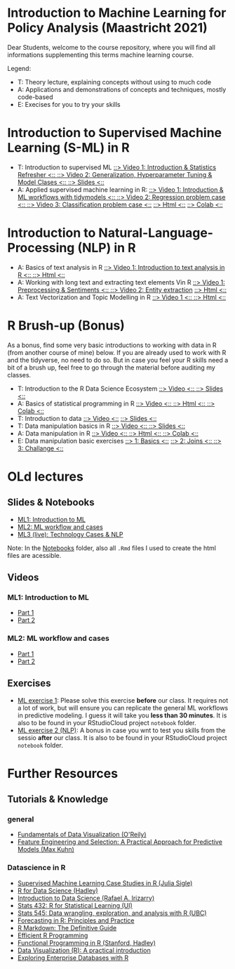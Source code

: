 # Introduction to Machine Learning for Policy Analysis (Maastricht 2021)

Dear Students, welcome to the course repository, where you will find all informations supplementing this terms machine learning course.



Legend:

* T: Theory lecture, explaining concepts without using to much code
* A: Applications and demonstrations of concepts and techniques, mostly code-based
* E: Execises for you to try your skills

# Introduction to Supervised Machine Learning (S-ML) in R

* T: Introduction to supervised ML 
 [ ::> Video 1: Introduction & Statistics Refresher <:: ](https://www.loom.com/share/1092fff1eb8843a0b084618a8118c3db) 
 [ ::> Video 2: Generalization, Hyperparameter Tuning & Model Clases <:: ](https://www.loom.com/share/b985e4e058b6459f955bf6280d3ad560)
 [ ::> Slides <:: ](https://SDS-AAU.github.io/SDS-master/M1/Notebooks/SML_introduction_theory.html) 
* A: Applied supervised machine learning in R: 
 [ ::> Video 1: Introduction & ML workflows with tidymodels <:: ](https://www.loom.com/share/f8330ee1b91c417ba8337f97a47b8168) 
 [ ::> Video 2: Regression problem case <:: ](https://www.loom.com/share/980f88781cac400aa2a5c6826faaefd7) 
 [ ::> Video 3: Classification problem case <::](https://www.loom.com/share/6f64128f40464b92ab15869e47a52a5c) 
 [ ::> Html <::](https://sds-aau.github.io/SDS-master/M1/Notebooks/SML_application_R.nb.html) 
 [ ::> Colab <:: ](https://colab.research.google.com/github/SDS-AAU/SDS-master/blob/master/M1/Notebooks/SML_application_R.ipynb)

# Introduction to Natural-Language-Processing (NLP) in R

 * A: Basics of text analysis in R 
  [ ::> Video 1: Introduction to text analysis in R <:: ](https://www.loom.com/share/5648ecba2c26429aaebcda7ba8ffb83a?from_recorder=1) 
  [ ::> Html <::](https://sds-aau.github.io/SDS-master/M2/notebooks/NLP_intro_R.nb.html) 
* A: Working with long text and extracting text elements Vin R 
 [ ::> Video 1: Preprocessing & Sentiments <:: ](https://www.loom.com/share/693668d74ce74697870fd97a8256d682?from_recorder=1)
 [ ::> Video 2: Entity extraction](https://www.loom.com/share/647407c8959a4702b14c7db8dcf055f0?from_recorder=1) 
 [ ::> Html <::](https://sds-aau.github.io/SDS-master/M2/notebooks/NLP_long_text_R.nb.html) 
* A: Text Vectorization and Topic Modelling in R 
 [ ::> Video 1 <:: ](https://www.loom.com/share/e9e054a738f3472983c905b1b739b9c3) 
 [ ::> Html <:: ](https://sds-aau.github.io/SDS-master/M2/notebooks/NLP_text_vectorization_R.nb.html)

# R Brush-up (Bonus)

As a bonus, find some very basic introductions to working with data in R (from another course of mine) below. If you are already used to work with R and the tidyverse, no need to do so. But in case you feel your R skills need a bit of a brush up, feel free to go through the material before auditing my classes.

* T: Introduction to the R Data Science Ecosystem
 [ ::> Video <:: ](https://www.loom.com/share/9546d7efda6e42dbac378f77cdda1017) 
 [ ::> Slides <:: ](https://docs.google.com/presentation/d/18zDe2rYWGDOmU-yd_K0VidzxUwe6UznqymHTUSfAwEQ/edit?usp=sharing) 
* A: Basics of statistical programming in R 
 [ ::> Video <:: ](https://www.loom.com/share/8bb0ed1ce1f244b39243cbbdca8726ed) 
 [ ::> Html <:: ](https://sds-aau.github.io/SDS-master/M1/notebooks/DS_basics_basics_R.nb.html) 
 [ ::> Colab <:: ](https://colab.research.google.com/github/SDS-AAU/SDS-master/blob/master/M1/notebooks/DS_basics_basics_R.ipynb#offline=true&sandboxMode=true)
* T: Introduction to data 
 [ ::> Video <::](https://www.loom.com/share/b7d14023383643b2b1dce248ed28ee68) 
 [ ::> Slides <::](https://sds-aau.github.io/SDS-master/M1/notebooks/DS_basics_data.html)
* T: Data manipulation basics in R
 [ ::> Video <:: ](https://www.loom.com/share/394d083071fc42219f5921fb394b3e6c) 
 [ ::> Slides <:: ](https://sds-aau.github.io/SDS-master/M1/notebooks/DS_basics_data_manipulation.html)
* A: Data manipulation in R 
 [ ::> Video <:: ](https://www.loom.com/share/06497181712a4fbf9bf4443d85926a35) 
 [ ::> Html <:: ](https://sds-aau.github.io/SDS-master/M1/notebooks/DS_basics_data_manipulation_application_R.nb.html) 
 [ ::> Colab <::](https://colab.research.google.com/github/SDS-AAU/SDS-master/blob/master/M1/notebooks/DS_basics_data_manipulation_application_R.ipynb#offline=true&sandboxMode=true)
* E: Data manipulation basic exercises 
 [ ::> 1: Basics <::](https://colab.research.google.com/github/SDS-AAU/SDS-master/blob/master/M1/notebooks/exercises/DS_basics_data_manipulation_application_R_ex1.ipynb) 
 [ ::> 2: Joins <:: ](https://colab.research.google.com/github/SDS-AAU/SDS-master/blob/master/M1/notebooks/exercises/DS_basics_data_manipulation_application_R_ex2.ipynb) 
 [::> 3: Challange <::](https://colab.research.google.com/github/SDS-AAU/SDS-master/blob/master/M1/notebooks/exercises/DS_basics_data_manipulation_application_R_ex3.ipynb)






# OLd lectures

## Slides & Notebooks

* [ML1: Introduction to ML](https://raw.githack.com/daniel-hain/ML_course_2020_maastricht/master/notebooks/ML1_intro.html)
* [ML2: ML workflow and cases](https://raw.githack.com/daniel-hain/ML_course_2020_maastricht/master/notebooks/ML2_cases.html)
* [ML3 (live): Technology Cases & NLP](https://raw.githack.com/daniel-hain/ML_course_2020_maastricht/master/notebooks/ML3_cases_technology.html)

Note: In the [Notebooks](https://github.com/daniel-hain/ML_course_2020_maastricht/tree/master/notebooks) folder, also all `.Rmd` files I used to create the html files are acessible.

## Videos

### ML1: Introduction to ML

* [Part 1](https://aau.panopto.nordu.net/Panopto/Pages/Viewer.aspx?id=2238897d-9cf8-4aa2-b48a-aba7014d2e73)
* [Part 2](https://aau.panopto.nordu.net/Panopto/Pages/Viewer.aspx?id=b78d90d8-ab9c-48dc-b754-aba7015b623d)

### ML2: ML workflow and cases

* [Part 1](https://aau.panopto.nordu.net/Panopto/Pages/Viewer.aspx?id=d5535a62-f03b-405b-9312-aba800b6e617)
* [Part 2](https://aau.panopto.nordu.net/Panopto/Pages/Viewer.aspx?id=839e4fe2-d581-4261-b558-aba800c5570b)


## Exercises

* [ML exercise 1](https://github.com/daniel-hain/ML_course_2020_maastricht/blob/master/notebooks/ML_ex1.Rmd): Please solve this exercise **before** our class. It requires not a lot of work, but will ensure you can replicate the general ML workflows in predictive modeling. I guess it will take you **less than 30 minutes**. It is also to be found in your RStudioCloud project `notebook` folder.
* [ML exercise 2 (NLP)](https://github.com/daniel-hain/ML_course_2020_maastricht/blob/master/notebooks/ML_ex2.Rmd): A bonus in case you wnt to test you skills from the sessio **after** our class. It is also to be found in your RStudioCloud project `notebook` folder.




# Further Resources

## Tutorials & Knowledge

### general 

* [Fundamentals of Data Visualization (O'Reily)](https://serialmentor.com/dataviz/)
* [Feature Engineering and Selection: A Practical Approach for Predictive Models (Max Kuhn)](https://bookdown.org/max/FES/)

### Datascience in R

* [Supervised Machine Learning Case Studies in R (Julia Sigle)](https://supervised-ml-course.netlify.app/)
* [R for Data Science (Hadley)](https://r4ds.had.co.nz/)
* [Introduction to Data Science (Rafael A. Irizarry)](https://rafalab.github.io/dsbook/)
* [Stats 432: R for Statistical Learning (UI)](https://daviddalpiaz.github.io/r4sl/)
* [Stats 545: Data wrangling, exploration, and analysis with R (UBC)](https://stat545.com/)
* [Forecasting in R: Principles and Practice](https://otexts.com/fpp2/)
* [R Markdown: The Definitive Guide](https://bookdown.org/yihui/rmarkdown/)
* [Efficient R Programming](https://csgillespie.github.io/efficientR/)
* [Functional Programming in R (Stanford, Hadley)](https://dcl-prog.stanford.edu/)
* [Data Visualization (R): A practical introduction](https://socviz.co/index.html)
* [Exploring Enterprise Databases with R](https://smithjd.github.io/sql-pet/)
